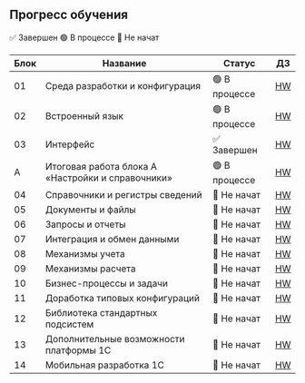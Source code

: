 ## Прогресс обучения

✅ Завершен
🟢 В процессе 
🔴 Не начат 
    
   | Блок | Название | Статус | ДЗ |
   |------|----------|--------|----|
   | 01 | Среда разработки и конфигурация | 🟢 В процессе | [HW]() |
   | 02 | Встроенный язык | 🟢 В процессе | [HW]() |
   | 03 | Интерфейс | ✅ Завершен | [HW](https://github.com/Arisha219/Learning_1C_netology/tree/main/Education/03-interface) |
   | A | Итоговая работа блока А «Настройки и справочники» | 🟢 В процессе | [HW]() |
   | 04 | Справочники и регистры сведений | 🔴 Не начат | [HW]() |
   | 05 | Документы и файлы | 🔴 Не начат | [HW]() |
   | 06 | Запросы и отчеты | 🔴 Не начат | [HW]() |
   | 07 | Интеграция и обмен данными | 🔴 Не начат | [HW]() |
   | 08 | Механизмы учета | 🔴 Не начат | [HW]() |
   | 09 | Механизмы расчета | 🔴 Не начат | [HW]() |
   | 10 | Бизнес-процессы и задачи | 🔴 Не начат | [HW]() |
   | 11 | Доработка типовых конфигураций | 🔴 Не начат | [HW]() |
   | 12 | Библиотека стандартных подсистем | 🔴 Не начат | [HW]() |
   | 13 | Дополнительные возможности платформы 1С | 🔴 Не начат | [HW]() |
   | 14 | Мобильная разработка 1С | 🔴 Не начат | [HW]() |

   